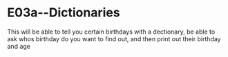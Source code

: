 # E03a--Dictionaries
This will be able to tell you certain birthdays with a dectionary, be able to ask whos birthday do you want to find out, and then print out their birthday and age